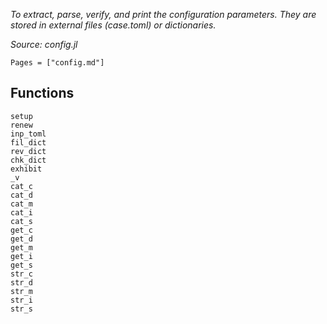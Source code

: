 *To extract, parse, verify, and print the configuration parameters. They are stored in external files (case.toml) or dictionaries.*

*Source: config.jl*

```@index
Pages = ["config.md"]
```

## Functions

```@docs
setup
renew
inp_toml
fil_dict
rev_dict
chk_dict
exhibit
_v
cat_c
cat_d
cat_m
cat_i
cat_s
get_c
get_d
get_m
get_i
get_s
str_c
str_d
str_m
str_i
str_s
```
